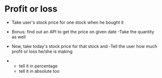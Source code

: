 # Profit or loss
- Take user's stock price for one stock when he bought it
+ Bonus: find out an API to get the price on given date
-Take the quantity as well
- Now, take today's stock price for that stock and
-Tell the user how much profit or loss he/she is making
+
    + tell it in percentage
    + tell it in absolute too
